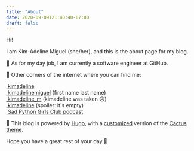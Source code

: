 ```yaml
---
title: "About"
date: 2020-09-09T21:40:40-07:00
draft: false
---
```


Hi!

I am Kim-Adeline Miguel (she/her), and this is the about page for my blog.

💼 As for my day job, I am currently a software engineer at GitHub.

🌌 Other corners of the internet where you can find me:

[<i class="fab fa-github"></i>&nbsp;kimadeline](https://github.com/kimadeline/) <br />
[<i class="fab fa-linkedin"></i>&nbsp;kimadelinemiguel](https://www.linkedin.com/in/kimadelinemiguel/) (first name last name)<br />
[<i class="fab fa-twitter"></i>&nbsp;kimadeline_m](https://twitter.com/kimadeline_m) (kimadeline was taken 😞)<br />
[<i class="fab fa-dev"></i>&nbsp;kimadeline](https://dev.to/kimadeline) (spoiler: it's empty) <br />
[<i class="fa-solid fa-podcast"></i></i>&nbsp;Sad Python Girls Club podcast](https://podcasters.spotify.com/pod/show/sad-python-girls-club/)<br />

🌵 This blog is powered by [Hugo](https://gohugo.io/), with a [customized](https://github.com/kimadeline/hugo-theme-cactus) version of the [Cactus theme](https://themes.gohugo.io/hugo-theme-cactus/).

Hope you have a great rest of your day 🍵

